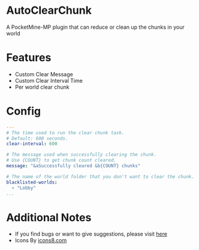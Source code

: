 # AutoClearChunk

A PocketMine-MP plugin that can reduce or clean up the chunks in your world

# Features

- Custom Clear Message
- Custom Clear Interval Time
- Per world clear chunk

# Config

``` YAML
---
# The time used to run the clear chunk task.
# Default: 600 seconds.
clear-interval: 600

# The message used when successfully clearing the chunk.
# Use {COUNT} to get chunk count cleared.
message: "&aSuccessfully cleared &b{COUNT} chunks"

# The name of the world folder that you don't want to clear the chunk.
blacklisted-worlds:
  - "Lobby"
...
```

# Additional Notes

- If you find bugs or want to give suggestions, please visit [here](https://github.com/HazardTeam/AutoClearChunk/issues)
- Icons By [icons8.com](https://icons8.com)
